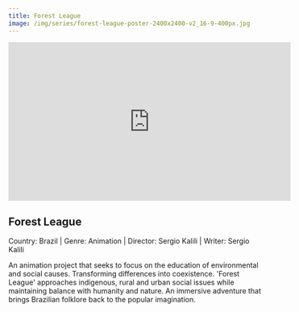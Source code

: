 ```yaml
---
title: Forest League
image: /img/series/forest-league-poster-2400x2400-v2_16-9-400px.jpg
---
```

<iframe width="560" height="315" src="https://www.youtube-nocookie.com/embed/NcS9EiXe0UE?controls=1" frameborder="0" allow="accelerometer; autoplay; encrypted-media; gyroscope; picture-in-picture" allowfullscreen></iframe>

## Forest League
Country: Brazil | Genre: Animation | Director: Sergio Kalili | Writer: Sergio Kalili

An animation project that seeks to focus on the education of environmental and social causes. Transforming differences into coexistence. 'Forest League' approaches indigenous, rural and urban social issues while maintaining balance with humanity and nature. An immersive adventure that brings Brazilian folklore back to the popular imagination.
